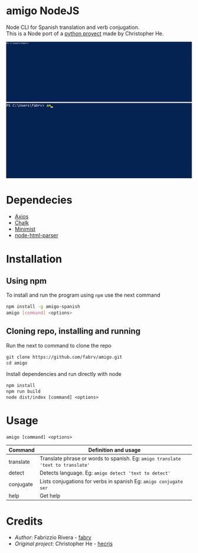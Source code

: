 # amigo NodeJS
Node CLI for Spanish translation and verb conjugation.  
This is a Node port of a [python proyect](https://github.com/hecris/amigo) made by Christopher He.

![alt text](/screenshots/conjugate.gif?raw=true)
![alt text](/screenshots/translate.gif?raw=true)

# Dependecies
* [Axios](https://www.npmjs.com/package/axios)
* [Chalk](https://www.npmjs.com/package/chalk)
* [Minimist](https://www.npmjs.com/package/minimist)
* [node-html-parser](https://www.npmjs.com/package/node-html-parser)

# Installation
## Using npm
To install and run the program using `npm` use the next command
```bash
npm install -g amigo-spanish
amigo [command] <options>
```
## Cloning repo, installing and running
Run the next to command to clone the repo
```
git clone https://github.com/fabrv/amigo.git
cd amigo
```
Install dependencies and run directly with node
```
npm install
npm run build
node dist/index [command] <options>
```

# Usage
`amigo [command] <options>`

| Command   | Definition and usage                                                            |
|-----------|---------------------------------------------------------------------------------|
| translate | Translate phrase or words to spanish. Eg: `amigo translate 'text to translate'` |
| detect    | Detects language. Eg: `amigo detect 'text to detect'`                           |
| conjugate | Lists conjugations for verbs in spanish Eg: `amigo conjugate ser`               |
| help      | Get help                                                                        |

# Credits
* *Author*: Fabrizzio Rivera - [fabrv](https://github.com/fabrv)
* *Original project*: Christopher He - [hecris](https://github.com/hecris)